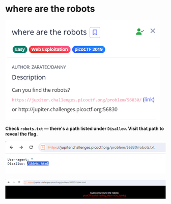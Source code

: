 # where are the robots


![image.png](image.png)

**Check `robots.txt` — there's a path listed under `Disallow`. Visit that path to reveal the flag.**

![image.png](image%201.png)

![image.png](image%202.png)
